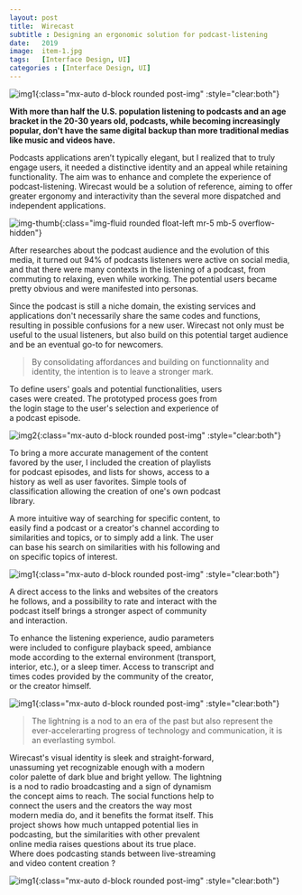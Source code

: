 ```yaml
---
layout: post
title:  Wirecast
subtitle : Designing an ergonomic solution for podcast-listening
date:   2019
image:  item-1.jpg
tags:   [Interface Design, UI]
categories : [Interface Design, UI]
---
```

![img1]({{site.baseurl}}/projects/images/wirecast/img-1.jpg){:class="mx-auto d-block rounded post-img" :style="clear:both"}

**With more than half the U.S. population listening to podcasts and an age bracket in the 20-30 years old, podcasts, while becoming increasingly popular, don't have the same digital backup than more traditional medias like music and videos have.**

Podcasts applications aren’t typically elegant, but I realized that to truly engage users, it needed a distinctive identity and an appeal while retaining functionality. The aim was to enhance and complete the experience of podcast-listening.
Wirecast would be a solution of reference, aiming to offer greater ergonomy and interactivity than the several more dispatched and independent applications.

![img-thumb]({{site.baseurl}}/projects/images/wirecast/img-thumb.jpg){:class="img-fluid rounded float-left mr-5 mb-5 overflow-hidden"}

After researches about the podcast audience and the evolution of this media, it turned out 94% of podcasts listeners were active on social media, and that there were many contexts in the listening of a podcast, from commuting to relaxing, even while working. The potential users became pretty obvious and were manifested into personas.

Since the podcast is still a niche domain, the existing services and applications don't necessarily share the same codes and functions, resulting in possible confusions for a new user. Wirecast not only must be useful to the usual listeners, but also build on this potential target audience and be an eventual go-to for newcomers. 

> By consolidating affordances and building on functionnality and identity, the intention is to leave a stronger mark.

<div style="clear:both; max-width:75%" class="paragraph">To define users' goals and potential functionalities, users cases were created. The prototyped process goes from the login stage to the user's selection and experience of a podcast episode.</div>

![img2]({{site.baseurl}}/projects/images/wirecast/img-2.jpg){:class="mx-auto d-block rounded post-img" :style="clear:both"}

<div style="clear:both; max-width:75%" class="paragraph">To bring a more accurate management of the content favored by the user, I included the creation of playlists for podcast episodes, and lists for shows, access to a history as well as user favorites. Simple tools of classification allowing the creation of one's own podcast library.

A more intuitive way of searching for specific content, to easily find a podcast or a creator's channel according to similarities and topics, or to simply add a link. The user can base his search on similarities with his following and  on specific topics of interest.</div>

![img1]({{site.baseurl}}/projects/images/wirecast/img-3.jpg){:class="mx-auto d-block rounded post-img" :style="clear:both"}

<div style="clear:both; max-width:75%" class="paragraph">A direct access to the links and websites of the creators he follows, and a possibility to rate and interact with the podcast itself brings a stronger aspect of community and interaction.

To enhance the listening experience, audio parameters were included to configure playback speed, ambiance mode according to the external environment (transport, interior, etc.), or a sleep timer. Access to transcript and times codes provided by the community of the creator, or the creator himself.</div>

![img1]({{site.baseurl}}/projects/images/wirecast/img-4.jpg){:class="mx-auto d-block rounded post-img" :style="clear:both"}

> The lightning is a nod to an era of the past but also represent the ever-accelerarting progress of technology and communication, it is an everlasting symbol.

<div style="clear:both; max-width:75%" class="paragraph">Wirecast's visual identity is sleek and straight-forward, unassuming yet recognizable enough with a modern color palette of dark blue and bright yellow. The lightning is a nod to radio broadcasting and a sign of dynamism the concept aims to reach.
The social functions help to connect the users and the creators the way most modern media do, and it benefits the format itself. This project shows how much untapped potential lies in podcasting, but the similarities with other prevalent online media raises questions about its true place. Where does podcasting stands between live-streaming and video content creation ? </div>

![img1]({{site.baseurl}}/projects/images/wirecast/img-5.jpg){:class="mx-auto d-block rounded post-img" :style="clear:both"}
